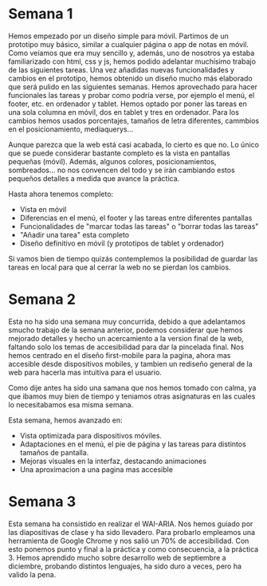 # Semana 1
Hemos empezado por un diseño simple para móvil. Partimos de un prototipo muy básico, similar a cualquier página o app de notas en móvil. Como veíamos que era muy sencillo
y, además, uno de nosotros ya estaba familiarizado con html, css y js, hemos podido adelantar muchísimo trabajo de las siguientes tareas. Una vez añadidas nuevas funcionalidades
y cambios en el prototipo, hemos obtenido un diseño mucho más elaborado que será pulido en las siguientes semanas. Hemos aprovechado para hacer funcionales las tareas y probar 
como podría verse, por ejemplo el menú, el footer, etc. en ordenador y tablet. Hemos optado por poner las tareas en una sola columna en móvil, dos en tablet y tres en ordenador. 
Para los cambios hemos usados porcentajes, tamaños de letra diferentes, cammbios en el posicionamiento, mediaquerys... 

Aunque parezca que la web está casi acabada, lo cierto es que no. Lo único que se puede considerar bastante completo es la vista en pantallas pequeñas (móvil). Además, algunos 
colores, posicionamientos, sombreados... no nos convencen del todo y se irán cambiando estos pequeños detalles a medida que avance la práctica. 

Hasta ahora tenemos completo:
+ Vista en móvil
+ Diferencias en el menú, el footer y las tareas entre diferentes pantallas
+ Funcionalidades de "marcar todas las tareas" o "borrar todas las tareas"
+ "Añadir una tarea" esta completo
+ Diseño definitivo en móvil (y prototipos de tablet y ordenador)

Si vamos bien de tiempo quizás contemplemos la posibilidad de guardar las tareas en local para que al cerrar la web no se pierdan los cambios.

# Semana 2

Esta no ha sido una semana muy concurrida, debido a que adelantamos smucho trabajo de la semana anterior, podemos considerar que hemos mejorado detalles
y hecho un acercamiento a la version final de la web, faltando solo los temas de accesibilidad para dar la pincelada final.
Nos hemos centrado en el diseño first-mobile para la pagina, ahora mas accesible desde dispositivos mobiles, y tambien un rediseño general de la web para hacerla mas intuitiva para el usuario.

Como dije antes ha sido una samana que nos hemos tomado con calma, ya que ibamos muy bien de tiempo y teniamos otras asignaturas en las cuales lo necesitabamos esa misma semana.

Esta semana, hemos avanzado en:

- Vista optimizada para dispositivos móviles.
- Adaptaciones en el menú, el pie de página y las tareas para distintos tamaños de pantalla.
- Mejoras visuales en la interfaz, destacando animaciones
- Una aproximacion a una pagina mas accesible

# Semana 3
Esta semana ha consistido en realizar el WAI-ARIA. Nos hemos guiado por las diapositivas de clase y ha sido llevadero. Para probarlo empleamos una herramienta de Google Chrome y nos salió un 70% de accesibilidad.
Con esto ponemos punto y final a la práctica y como consecuencia, a la práctica 3. Hemos aprendido mucho sobre desarrollo web de septiembre a diciembre, probando distintos lenguajes, ha sido duro a veces, pero ha valido la pena.


